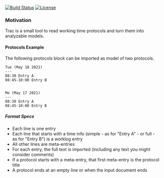 [![Build Status](https://travis-ci.com/ingomohr/docwriter.svg?branch=master)](https://travis-ci.com/ingomohr/trac)
[![License](https://img.shields.io/badge/License-Apache%202.0-yellow.svg)](https://opensource.org/licenses/Apache-2.0)
### Motivation
Trac is a small tool to read working time protocols and turn them into analyzable models.

#### Protocols Example
The following protocols block can be imported as model of two protocols.

```
Tue (May 18 2021)
---
08:30 Entry A
08:45-10:00 Entry B


Mo (May 17 2021)
---
08:30 Entry A
08:45-10:00 Entry B
```

##### Format Specs
- Each line is one entry
- Each line that starts with a time info (simple - as for "Entry A" - or full - as for "Entry B") is a worklog entry
- All other lines are meta-entries
- For each entry, the full text is imported (including any text you might consider comments)
- If a protocol starts with a meta-entry, that first meta-entry is the protocol title
- A protocol ends at an empty line or when the input document ends

